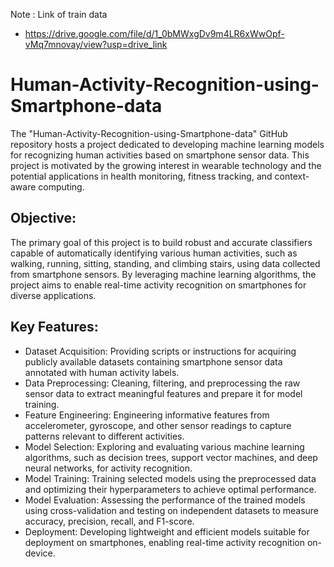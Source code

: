 Note : Link of train data
- https://drive.google.com/file/d/1_0bMWxgDv9m4LR6xWwOpf-vMq7mnovay/view?usp=drive_link


# Human-Activity-Recognition-using-Smartphone-data

The "Human-Activity-Recognition-using-Smartphone-data" GitHub repository hosts a project dedicated to developing machine learning models for recognizing human activities based on smartphone sensor data. This project is motivated by the growing interest in wearable technology and the potential applications in health monitoring, fitness tracking, and context-aware computing.

## Objective:
The primary goal of this project is to build robust and accurate classifiers capable of automatically identifying various human activities, such as walking, running, sitting, standing, and climbing stairs, using data collected from smartphone sensors. By leveraging machine learning algorithms, the project aims to enable real-time activity recognition on smartphones for diverse applications.

## Key Features:

- Dataset Acquisition: Providing scripts or instructions for acquiring publicly available datasets containing smartphone sensor data annotated with human activity labels.
- Data Preprocessing: Cleaning, filtering, and preprocessing the raw sensor data to extract meaningful features and prepare it for model training.
- Feature Engineering: Engineering informative features from accelerometer, gyroscope, and other sensor readings to capture patterns relevant to different activities.
- Model Selection: Exploring and evaluating various machine learning algorithms, such as decision trees, support vector machines, and deep neural networks, for activity recognition.
- Model Training: Training selected models using the preprocessed data and optimizing their hyperparameters to achieve optimal performance.
- Model Evaluation: Assessing the performance of the trained models using cross-validation and testing on independent datasets to measure accuracy, precision, recall, and F1-score.
- Deployment: Developing lightweight and efficient models suitable for deployment on smartphones, enabling real-time activity recognition on-device.
